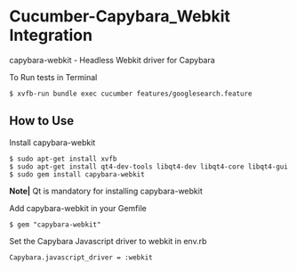 Cucumber-Capybara_Webkit Integration
=========

capybara-webkit - Headless Webkit driver for Capybara


To Run tests in Terminal

    $ xvfb-run bundle exec cucumber features/googlesearch.feature



How to Use
------------

Install capybara-webkit

    $ sudo apt-get install xvfb
    $ sudo apt-get install qt4-dev-tools libqt4-dev libqt4-core libqt4-gui
    $ sudo gem install capybara-webkit

**Note|** Qt is mandatory for installing capybara-webkit


Add capybara-webkit in your Gemfile

    $ gem "capybara-webkit"


Set the Capybara Javascript driver to webkit in env.rb

    Capybara.javascript_driver = :webkit
